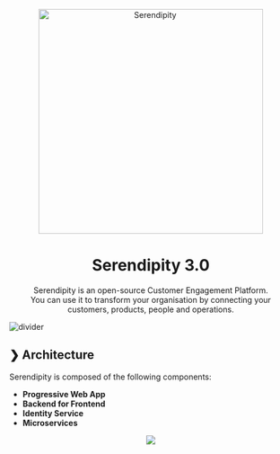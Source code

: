 <p align="center">
  <img src="./serendipity-logo.svg" alt="Serendipity" width="400"/>
</p>

<h1 align="center">Serendipity 3.0</h1>

<p align="center">
  Serendipity is an open-source Customer Engagement Platform.</br>
  You can use it to transform your organisation by connecting your customers, products, people and operations.</br>
</p>

![divider](./divider.png)

## ❯ Architecture

Serendipity is composed of the following components:

- **Progressive Web App**
- **Backend for Frontend**
- **Identity Service**
- **Microservices**

<p align="center">
  <img src="https://github.com/Robinyo/serendipity-2.0/blob/main/docs/screen-shots/context-diagram.png">
</p>
